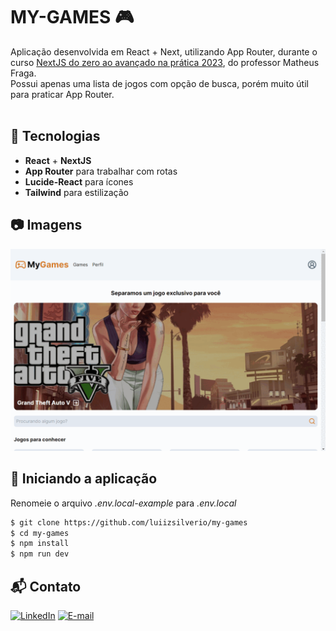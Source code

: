 # MY-GAMES 🎮

Aplicação desenvolvida em React + Next, utilizando App Router, durante o curso [NextJS do zero ao avançado na prática 2023](https://www.udemy.com/course/nextjs-zero-ao-avancado/), do professor Matheus Fraga. <br />
Possui apenas uma lista de jogos com opção de busca, porém muito útil para praticar App Router.<br />
<br/>

## 🚀 Tecnologias

- __React__ + __NextJS__
- __App Router__ para trabalhar com rotas
- __Lucide-React__ para ícones
- __Tailwind__ para estilização


## 📷 Imagens
![](https://github.com/luiizsilverio/my-games/blob/master/src/assets/my-games.gif)


## 🚗 Iniciando a aplicação
Renomeie o arquivo _.env.local-example_ para _.env.local_
```bash
$ git clone https://github.com/luiizsilverio/my-games
$ cd my-games
$ npm install
$ npm run dev
```

## 📬 Contato

[![LinkedIn](https://img.shields.io/badge/LinkedIn-0077B5?style=for-the-badge&logo=linkedin&logoColor=white)](https://www.linkedin.com/in/luiz-s-de-oliveira-6b6067210)
[![E-mail](https://img.shields.io/badge/Gmail-D14836?style=for-the-badge&logo=gmail&logoColor=white)](mailto:luiiz.silverio@gmail.com)

